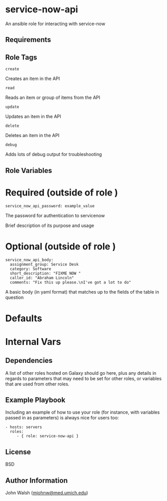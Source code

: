service-now-api
=========

An ansible role for interacting with service-now

Requirements
------------


Role Tags
---------

    create

Creates an item in the API

    read

Reads an item or group of items from the API

    update

Updates an item in the API

    delete

Deletes an item in the API

    debug

Adds lots of debug output for troubleshooting

Role Variables
--------------
# Required (outside of role )

    service_now_api_password: example_value

The password for authentication to servicenow

Brief description of its purpose and usage

# Optional (outside of role )

    service_now_api_body:
      assignment_group: Service Desk
      category: Software
      short_description: "FIXME NOW "
      caller_id: "Abraham Lincoln"
      comments: "Fix this up please.\nI've got a lot to do"

A basic body (in yaml format) that matches up to the fields of
the table in question
    
# Defaults
# Internal Vars


Dependencies
------------

A list of other roles hosted on Galaxy should go here, plus any details in regards to parameters that may need to be set for other roles, or variables that are used from other roles.

Example Playbook
----------------

Including an example of how to use your role (for instance, with variables passed in as parameters) is always nice for users too:

    - hosts: servers
      roles:
         - { role: service-now-api }

License
-------

BSD

Author Information
------------------
John Walsh (mjohnw@med.umich.edu)

